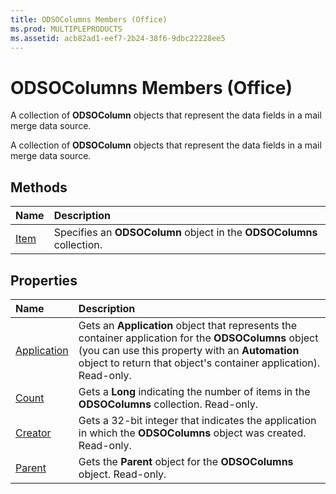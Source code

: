 ```yaml
---
title: ODSOColumns Members (Office)
ms.prod: MULTIPLEPRODUCTS
ms.assetid: acb82ad1-eef7-2b24-38f6-9dbc22228ee5
---
```



# ODSOColumns Members (Office)
A collection of  **ODSOColumn** objects that represent the data fields in a mail merge data source.

A collection of  **ODSOColumn** objects that represent the data fields in a mail merge data source.


## Methods



|**Name**|**Description**|
|:-----|:-----|
|[Item](odsocolumns-item-method-office.md)|Specifies an  **ODSOColumn** object in the **ODSOColumns** collection.|

## Properties



|**Name**|**Description**|
|:-----|:-----|
|[Application](odsocolumns-application-property-office.md)|Gets an  **Application** object that represents the container application for the **ODSOColumns** object (you can use this property with an **Automation** object to return that object's container application). Read-only.|
|[Count](odsocolumns-count-property-office.md)|Gets a  **Long** indicating the number of items in the **ODSOColumns** collection. Read-only.|
|[Creator](odsocolumns-creator-property-office.md)|Gets a 32-bit integer that indicates the application in which the  **ODSOColumns** object was created. Read-only.|
|[Parent](odsocolumns-parent-property-office.md)|Gets the  **Parent** object for the **ODSOColumns** object. Read-only.|

